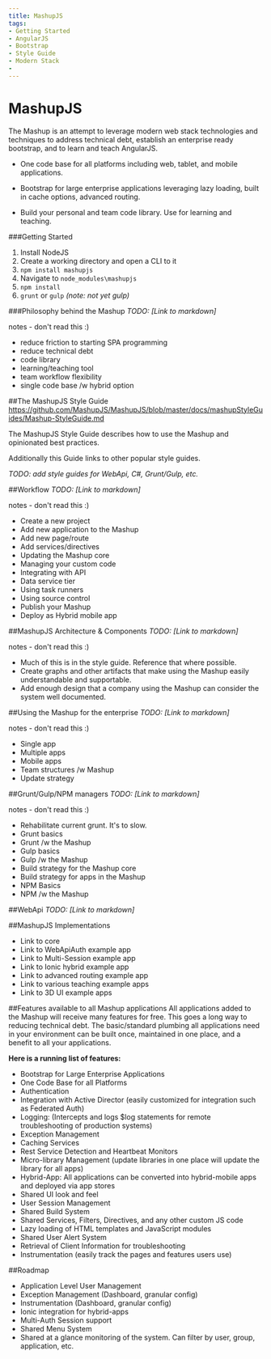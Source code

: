 ```yaml
---
title: MashupJS
tags:
- Getting Started 
- AngularJS
- Bootstrap
- Style Guide
- Modern Stack
- 
---
```


MashupJS
========
The Mashup is an attempt to leverage modern web stack technologies and techniques to address technical debt, establish an enterprise ready bootstrap, and to learn and teach AngularJS.

- One code base for all platforms including web, tablet, and mobile applications.

- Bootstrap for large enterprise applications leveraging lazy loading, built in cache options, advanced routing.

- Build your personal and team code library. Use for learning and teaching.


###Getting Started

 1. Install NodeJS
 2. Create a working directory and open a CLI to it
 3.  `npm install mashupjs`
 4. Navigate to `node_modules\mashupjs`
 5. `npm install`
 6. `grunt` or `gulp` *(note: not yet gulp)*


###Philosophy behind the Mashup
*TODO: [Link to markdown]*

notes - don't read this :)
- reduce friction to starting SPA programming
- reduce technical debt
- code library
- learning/teaching tool
- team workflow flexibility
- single code base /w hybrid option


##The MashupJS Style Guide
https://github.com/MashupJS/MashupJS/blob/master/docs/mashupStyleGuides/Mashup-StyleGuide.md

The MashupJS Style Guide describes how to use the Mashup and opinionated best practices.

Additionally this Guide links to other popular style guides.

*TODO: add style guides for WebApi, C#, Grunt/Gulp, etc.*

##Workflow
*TODO: [Link to markdown]*

notes - don't read this :)
- Create a new project
- Add new application to the Mashup
- Add new page/route
- Add services/directives
- Updating the Mashup core
- Managing your custom code
- Integrating with API
- Data service tier
- Using task runners
- Using source control
- Publish your Mashup
- Deploy as Hybrid mobile app


##MashupJS Architecture & Components
*TODO: [Link to markdown]*

notes - don't read this :)
- Much of this is in the style guide. Reference that where possible.
- Create graphs and other artifacts that make using the Mashup easily understandable and supportable.
- Add enough design that a company using the Mashup can consider the system well documented.


##Using the Mashup for the enterprise
*TODO: [Link to markdown]*

notes - don't read this :)
- Single app
- Multiple apps
- Mobile apps
- Team structures /w Mashup
- Update strategy



##Grunt/Gulp/NPM managers
*TODO: [Link to markdown]*

notes - don't read this :)
- Rehabilitate current grunt.  It's to slow. 
- Grunt basics
- Grunt /w the Mashup
- Gulp basics
- Gulp /w the Mashup
- Build strategy for the Mashup core
- Build strategy for apps in the Mashup
- NPM Basics
- NPM /w the Mashup

##WebApi
*TODO: [Link to markdown]*


##MashupJS Implementations
- Link to core
- Link to WebApiAuth example app
- Link to Multi-Session example app
- Link to Ionic hybrid example app
- Link to advanced routing example app
- Link to various teaching example apps
- Link to 3D UI example apps


##Features available to all Mashup applications
All applications added to the Mashup will receive many features for free.  This goes a long way to reducing technical debt.  The basic/standard plumbing all applications need in your environment can be built once, maintained in one place, and a benefit to all your applications.

**Here is a running list of features:**

 - Bootstrap for Large Enterprise Applications
 - One Code Base for all Platforms
 - Authentication
 - Integration with Active Director (easily customized for integration such as Federated Auth)
 - Logging:  (Intercepts and logs $log statements for remote troubleshooting of production systems)
 - Exception Management
 - Caching Services
 - Rest Service Detection and Heartbeat Monitors
 -  Micro-library Management (update libraries in one place will update the library for all apps)
 - Hybrid-App: All applications can be converted into hybrid-mobile apps and deployed via app stores
 - Shared UI look and feel
 - User Session Management
 - Shared Build System
 - Shared Services, Filters, Directives, and any other custom JS code
 - Lazy loading of HTML templates and JavaScript modules
 - Shared User Alert System
 - Retrieval of Client Information for troubleshooting
 - Instrumentation (easily track the pages and features users use)

 

##Roadmap
 - Application Level User Management
 - Exception Management (Dashboard, granular config)
 - Instrumentation (Dashboard, granular config)
 - Ionic integration for hybrid-apps
 - Multi-Auth Session support
 - Shared Menu System
 - Shared at a glance monitoring of the system.  Can filter by user, group, application, etc.